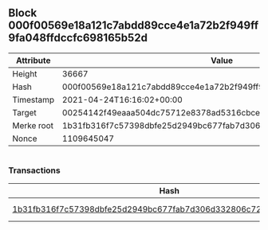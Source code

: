 ## Block 000f00569e18a121c7abdd89cce4e1a72b2f949ff9fa048ffdccfc698165b52d

Attribute | Value
--- | ---
Height | 36667
Hash | 000f00569e18a121c7abdd89cce4e1a72b2f949ff9fa048ffdccfc698165b52d
Timestamp | 2021-04-24T16:16:02+00:00
Target | 00254142f49eaaa504dc75712e8378ad5316cbcead634704b3734b6271167cc4
Merke root | 1b31fb316f7c57398dbfe25d2949bc677fab7d306d332806c72c43ab4c489095
Nonce | 1109645047

```

```

### Transactions

Hash | Amount
--- | ---
[1b31fb316f7c57398dbfe25d2949bc677fab7d306d332806c72c43ab4c489095](1b31fb316f7c57398dbfe25d2949bc677fab7d306d332806c72c43ab4c489095.md) | 10.00000000 SKEPTI 

